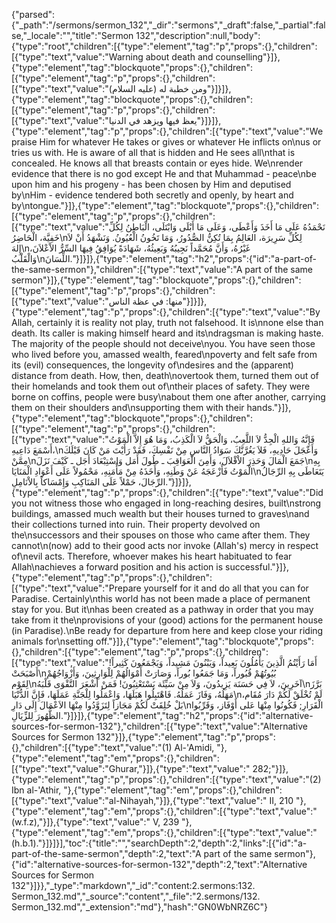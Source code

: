 {"parsed":{"_path":"/sermons/sermon_132","_dir":"sermons","_draft":false,"_partial":false,"_locale":"","title":"Sermon 132","description":null,"body":{"type":"root","children":[{"type":"element","tag":"p","props":{},"children":[{"type":"text","value":"Warning about death and counselling"}]},{"type":"element","tag":"blockquote","props":{},"children":[{"type":"element","tag":"p","props":{},"children":[{"type":"text","value":"ومن خطبة له (عليه السلام)"}]}]},{"type":"element","tag":"blockquote","props":{},"children":[{"type":"element","tag":"p","props":{},"children":[{"type":"text","value":"يعظ فيها ويزهد في الدنيا"}]}]},{"type":"element","tag":"p","props":{},"children":[{"type":"text","value":"We praise Him for whatever He takes or gives or whatever He inflicts on\nus or tries us with. He is aware of all that is hidden and He sees all\nthat is concealed. He knows all that breasts contain or eyes hide. We\nrender evidence that there is no god except He and that Muhammad - peace\nbe upon him and his progeny - has been chosen by Him and deputised by\nHim - evidence tendered both secretly and openly, by heart and by\ntongue."}]},{"type":"element","tag":"blockquote","props":{},"children":[{"type":"element","tag":"p","props":{},"children":[{"type":"text","value":"نَحْمَدُهُ عَلَى مَا أَخَذَ وَأَعْطَى، وَعَلَى مَا أَبْلَى وَابْتَلَى، الْبَاطِنُ لِكُلِّ خَفِيَّة، الْحَاضِرُ\nلِكُلِّ سَرِيرَة، العَالِمُ بِمَا تُكِنُّ الصُّدُورُ، وَمَا تَخُونُ الْعُيُونُ. وَنَشْهَدُ أَنْ لاَ إِلهَ\nغَيْرُهُ، وَأَنَّ مُحَمَّداً نَجِيبُهُ وَبَعِيثُهُ، شَهَادَةً يُوَافِقُ فِيهَا السِّرُّ الاْعْلاَنَ، وَالْقَلْبُ\nاللِّسَانَ."}]}]},{"type":"element","tag":"h2","props":{"id":"a-part-of-the-same-sermon"},"children":[{"type":"text","value":"A part of the same sermon"}]},{"type":"element","tag":"blockquote","props":{},"children":[{"type":"element","tag":"p","props":{},"children":[{"type":"text","value":"منها: في عظة الناس"}]}]},{"type":"element","tag":"p","props":{},"children":[{"type":"text","value":"By Allah, certainly it is reality not play, truth not falsehood. It is\nnone else than death. Its caller is making himself heard and its\ndragsman is making haste. The majority of the people should not deceive\nyou. You have seen those who lived before you, amassed wealth, feared\npoverty and felt safe from its (evil) consequences, the longevity of\ndesires and the (apparent) distance from death. How, then, death\novertook them, turned them out of their homelands and took them out of\ntheir places of safety. They were borne on coffins, people were busy\nabout them one after another, carrying them on their shoulders and\nsupporting them with their hands."}]},{"type":"element","tag":"blockquote","props":{},"children":[{"type":"element","tag":"p","props":{},"children":[{"type":"text","value":"فَإِنَّهُ وَاللهِ الْجِدُّ لاَ اللَّعِبُ، وَالْحَقُّ لاَ الْكَذِبُ، وَمَا هُوَ إِلاَّ الْمَوْتُ أَسْمَعَ دَاعِيهِ،\nوَأَعْجَلَ حَادِيهِ، فَلاَ يَغُرَّنَّكَ سَوَادُ النَّاسِ مِنْ نَفْسِكَ، فَقَدْ رَأَيْتَ مَنْ كَانَ قَبْلَكَ مِمَّنْ\nجَمَعَ الْمَالَ وَحَذِرَ الاْقْلاَلَ، وَأَمِنَ الْعَوَاقِبَ ـ طُولَ أَمَل وَاسْتِبْعَادَ أَجَل ـ كَيْفَ نَزَلَ\nبِهِ الْمَوْتُ فَأَزْعَجَهُ عَنْ وَطَنِهِ، وَأَخَذَهُ مِنْ مَأْمَنِهِ، مَحْمُولاً عَلَى أَعْوَادِ الْمَنَايَا\nيَتَعَاطَى بِهِ الرِّجَالُ الرِّجَالَ، حَمْلاً عَلَى المَنَاكِبِ وَإِمْسَاكاً بِالاْنَامِلِ."}]}]},{"type":"element","tag":"p","props":{},"children":[{"type":"text","value":"Did you not witness those who engaged in long-reaching desires, built\nstrong buildings, amassed much wealth but their houses turned to graves\nand their collections turned into ruin. Their property devolved on the\nsuccessors and their spouses on those who came after them. They cannot\n(now) add to their good acts nor invoke (Allah's) mercy in respect of\nevil acts. Therefore, whoever makes his heart habituated to fear Allah\nachieves a forward position and his action is successful."}]},{"type":"element","tag":"p","props":{},"children":[{"type":"text","value":"Prepare yourself for it and do all that you can for Paradise. Certainly\nthis world has not been made a place of permanent stay for you. But it\nhas been created as a pathway in order that you may take from it the\nprovisions of your (good) actions for the permanent house (in Paradise).\nBe ready for departure from here and keep close your riding animals for\nsetting off."}]},{"type":"element","tag":"blockquote","props":{},"children":[{"type":"element","tag":"p","props":{},"children":[{"type":"text","value":"أَمَا رَأَيْتُمُ الَّذِينَ يَأْمُلُونَ بَعِيداً، وَيَبْنُونَ مَشِيداً، وَيَجْمَعُونَ كَثِيراً! أَصْبَحَتْ\nبُيُوتُهُمْ قُبُوراً، وَمَا جَمَعُوا بُوراً، وَصَارَتْ أَمْوَالُهُمْ لِلْوَارِثِينَ، وَأَزْوَاجُهُمْ لِقَوْم\nآخَرِينَ، لاَ فِي حَسَنَة يَزِيدُونَ، وَلاَ مِنْ سَيِّئَة يَسْتَعْتِبُونَ! فَمَنْ أَشْعَرَ التَّقْوَى قَلْبَهُ\nبَرَّزَ مَهَلُهُ، وَفَازَ عَمَلُهُ. فَاهْتَبِلُوا هَبَلَهَا، وَاعْمَلُوا لِلْجَنَّةِ عَمَلَهَا، فَإِنَّ الدُّنْيَا\nلَمْ تُخْلَقْ لَكُمْ دَارَ مُقَام، بَلْ خُلِقَتْ لَكُمْ مَجَازاً لِتَزَوَّدُوا مِنْهَا الاَعْمَالَ إِلَى دَارِ\nالْقَرَارِ; فَكُونُوا مِنْهَا عَلى أَوْفَاز، وَقَرِّبُوا الظُّهُورَ لِلزِّيَالِ."}]}]},{"type":"element","tag":"h2","props":{"id":"alternative-sources-for-sermon-132"},"children":[{"type":"text","value":"Alternative Sources for Sermon 132"}]},{"type":"element","tag":"p","props":{},"children":[{"type":"text","value":"(1) Al-'Amidi, "},{"type":"element","tag":"em","props":{},"children":[{"type":"text","value":"Ghurar,"}]},{"type":"text","value":" 282;"}]},{"type":"element","tag":"p","props":{},"children":[{"type":"text","value":"(2) Ibn al-'Athir, "},{"type":"element","tag":"em","props":{},"children":[{"type":"text","value":"al-Nihayah,"}]},{"type":"text","value":" II, 210 "},{"type":"element","tag":"em","props":{},"children":[{"type":"text","value":"(w.f.z),"}]},{"type":"text","value":" V, 239 "},{"type":"element","tag":"em","props":{},"children":[{"type":"text","value":"(h.b.1)."}]}]}],"toc":{"title":"","searchDepth":2,"depth":2,"links":[{"id":"a-part-of-the-same-sermon","depth":2,"text":"A part of the same sermon"},{"id":"alternative-sources-for-sermon-132","depth":2,"text":"Alternative Sources for Sermon 132"}]}},"_type":"markdown","_id":"content:2.sermons:132. Sermon_132.md","_source":"content","_file":"2.sermons/132. Sermon_132.md","_extension":"md"},"hash":"GN0WbNRZ6C"}